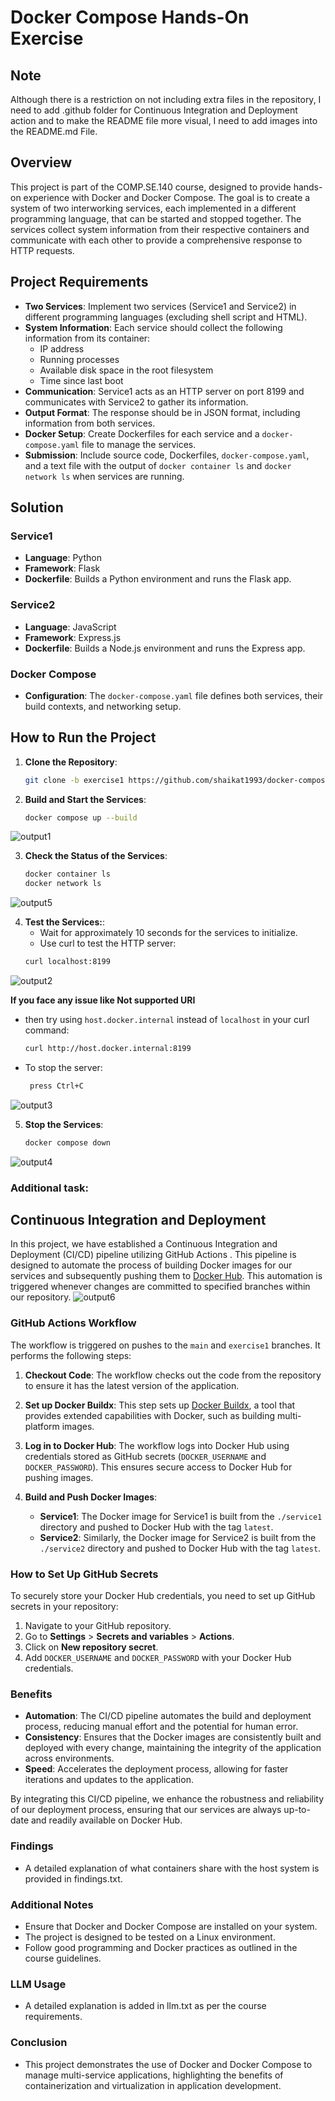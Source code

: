 # Docker Compose Hands-On Exercise

## Note
Although there is a restriction on not including extra files in the repository, I need to add .github folder for Continuous Integration and Deployment action and to make the README file more visual, I need to add images into the README.md File. 

## Overview

This project is part of the COMP.SE.140 course, designed to provide hands-on experience with Docker and Docker Compose. The goal is to create a system of two interworking services, each implemented in a different programming language, that can be started and stopped together. The services collect system information from their respective containers and communicate with each other to provide a comprehensive response to HTTP requests.

## Project Requirements

- **Two Services**: Implement two services (Service1 and Service2) in different programming languages (excluding shell script and HTML).
- **System Information**: Each service should collect the following information from its container:
  - IP address
  - Running processes
  - Available disk space in the root filesystem
  - Time since last boot
- **Communication**: Service1 acts as an HTTP server on port 8199 and communicates with Service2 to gather its information.
- **Output Format**: The response should be in JSON format, including information from both services.
- **Docker Setup**: Create Dockerfiles for each service and a `docker-compose.yaml` file to manage the services.
- **Submission**: Include source code, Dockerfiles, `docker-compose.yaml`, and a text file with the output of `docker container ls` and `docker network ls` when services are running.

## Solution

### Service1

- **Language**: Python
- **Framework**: Flask
- **Dockerfile**: Builds a Python environment and runs the Flask app.

### Service2

- **Language**: JavaScript
- **Framework**: Express.js
- **Dockerfile**: Builds a Node.js environment and runs the Express app.

### Docker Compose

- **Configuration**: The `docker-compose.yaml` file defines both services, their build contexts, and networking setup.

## How to Run the Project

1. **Clone the Repository**:
   ```bash
   git clone -b exercise1 https://github.com/shaikat1993/docker-compose-service1-service2.git

2. **Build and Start the Services**:
   ```bash
   docker compose up --build
 ![output1](images/1.png)

3. **Check the Status of the Services**:
   ```bash
   docker container ls
   docker network ls
 ![output5](images/5.png)
   
4. **Test the Services:**:
   - Wait for approximately 10 seconds for the services to initialize.
   - Use curl to test the HTTP server:
   ```bash
   curl localhost:8199
  ![output2](images/2.png)

  **If you face any issue like Not supported URI**
  - then try using `host.docker.internal` instead of `localhost` in your curl command:
    ```bash
    curl http://host.docker.internal:8199

- To stop the server: 
  ```bash
   press Ctrl+C
 ![output3](images/3.png)
  
5. **Stop the Services**:
   ```bash
   docker compose down
  ![output4](images/4.png)
### Additional task:
## Continuous Integration and Deployment
In this project, we have established a Continuous Integration and Deployment (CI/CD) pipeline utilizing GitHub Actions . This pipeline is designed to automate the process of building Docker images for our services and subsequently pushing them to [Docker Hub](https://hub.docker.com/u/sadidur). This automation is triggered whenever changes are committed to specified branches within our repository.
![output6](images/6.png)

### GitHub Actions Workflow

The workflow is triggered on pushes to the `main` and `exercise1` branches. It performs the following steps:

1. **Checkout Code**: The workflow checks out the code from the repository to ensure it has the latest version of the application.

2. **Set up Docker Buildx**: This step sets up [Docker Buildx](https://docs.docker.com/buildx/working-with-buildx/), a tool that provides extended capabilities with Docker, such as building multi-platform images.

3. **Log in to Docker Hub**: The workflow logs into Docker Hub using credentials stored as GitHub secrets (`DOCKER_USERNAME` and `DOCKER_PASSWORD`). This ensures secure access to Docker Hub for pushing images.

4. **Build and Push Docker Images**:
   - **Service1**: The Docker image for Service1 is built from the `./service1` directory and pushed to Docker Hub with the tag `latest`.
   - **Service2**: Similarly, the Docker image for Service2 is built from the `./service2` directory and pushed to Docker Hub with the tag `latest`.

### How to Set Up GitHub Secrets

To securely store your Docker Hub credentials, you need to set up GitHub secrets in your repository:

1. Navigate to your GitHub repository.
2. Go to **Settings** > **Secrets and variables** > **Actions**.
3. Click on **New repository secret**.
4. Add `DOCKER_USERNAME` and `DOCKER_PASSWORD` with your Docker Hub credentials.

### Benefits

- **Automation**: The CI/CD pipeline automates the build and deployment process, reducing manual effort and the potential for human error.
- **Consistency**: Ensures that the Docker images are consistently built and deployed with every change, maintaining the integrity of the application across environments.
- **Speed**: Accelerates the deployment process, allowing for faster iterations and updates to the application.

By integrating this CI/CD pipeline, we enhance the robustness and reliability of our deployment process, ensuring that our services are always up-to-date and readily available on Docker Hub.
 
### Findings
- A detailed explanation of what containers share with the host system is provided in findings.txt.

### Additional Notes
- Ensure that Docker and Docker Compose are installed on your system.
- The project is designed to be tested on a Linux environment.
- Follow good programming and Docker practices as outlined in the course guidelines.

### LLM Usage
- A detailed explanation is added in llm.txt as per the course requirements.

### Conclusion
- This project demonstrates the use of Docker and Docker Compose to manage multi-service applications, highlighting the benefits of containerization and virtualization in application development.
